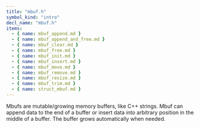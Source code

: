 ```yaml
---
title: "mbuf.h"
symbol_kind: "intro"
decl_name: "mbuf.h"
items:
  - { name: mbuf_append.md }
  - { name: mbuf_append_and_free.md }
  - { name: mbuf_clear.md }
  - { name: mbuf_free.md }
  - { name: mbuf_init.md }
  - { name: mbuf_insert.md }
  - { name: mbuf_move.md }
  - { name: mbuf_remove.md }
  - { name: mbuf_resize.md }
  - { name: mbuf_trim.md }
  - { name: struct_mbuf.md }
---
```


Mbufs are mutable/growing memory buffers, like C++ strings.
Mbuf can append data to the end of a buffer or insert data into arbitrary
position in the middle of a buffer. The buffer grows automatically when
needed.

